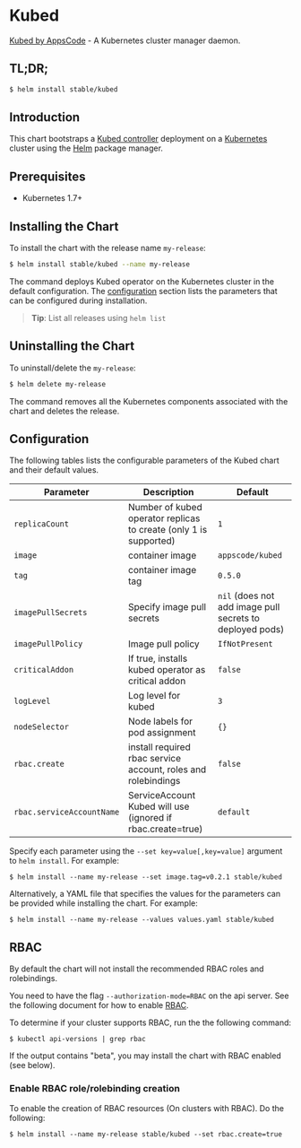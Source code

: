 # Kubed
[Kubed by AppsCode](https://github.com/appscode/kubed) - A Kubernetes cluster manager daemon.

## TL;DR;

```bash
$ helm install stable/kubed
```

## Introduction

This chart bootstraps a [Kubed controller](https://github.com/appscode/kubed) deployment on a [Kubernetes](http://kubernetes.io) cluster using the [Helm](https://helm.sh) package manager.

## Prerequisites

- Kubernetes 1.7+

## Installing the Chart
To install the chart with the release name `my-release`:
```bash
$ helm install stable/kubed --name my-release
```
The command deploys Kubed operator on the Kubernetes cluster in the default configuration. The [configuration](#configuration) section lists the parameters that can be configured during installation.

> **Tip**: List all releases using `helm list`

## Uninstalling the Chart

To uninstall/delete the `my-release`:

```bash
$ helm delete my-release
```

The command removes all the Kubernetes components associated with the chart and deletes the release.

## Configuration

The following tables lists the configurable parameters of the Kubed chart and their default values.


| Parameter                 | Description                                                       | Default            |
| --------------------------| ------------------------------------------------------------------|--------------------|
| `replicaCount`            | Number of kubed operator replicas to create (only 1 is supported) | `1`                |
| `image`                   | container image                                                   | `appscode/kubed`   |
| `tag`                     | container image tag                                               | `0.5.0`            |
| `imagePullSecrets`        | Specify image pull secrets                                        | `nil` (does not add image pull secrets to deployed pods) |
| `imagePullPolicy`         | Image pull policy                                                 | `IfNotPresent`     |
| `criticalAddon`           | If true, installs kubed operator as critical addon                | `false`            |
| `logLevel`                | Log level for kubed                                               | `3`                |
| `nodeSelector`            | Node labels for pod assignment                                    | `{}`               |
| `rbac.create`             | install required rbac service account, roles and rolebindings     | `false`            |
| `rbac.serviceAccountName` | ServiceAccount Kubed will use (ignored if rbac.create=true)       | `default`          |


Specify each parameter using the `--set key=value[,key=value]` argument to `helm install`. For example:

```console
$ helm install --name my-release --set image.tag=v0.2.1 stable/kubed
```

Alternatively, a YAML file that specifies the values for the parameters can be provided while
installing the chart. For example:

```console
$ helm install --name my-release --values values.yaml stable/kubed
```

## RBAC
By default the chart will not install the recommended RBAC roles and rolebindings.

You need to have the flag `--authorization-mode=RBAC` on the api server. See the following document for how to enable [RBAC](https://kubernetes.io/docs/admin/authorization/rbac/).

To determine if your cluster supports RBAC, run the the following command:

```console
$ kubectl api-versions | grep rbac
```

If the output contains "beta", you may install the chart with RBAC enabled (see below).

### Enable RBAC role/rolebinding creation

To enable the creation of RBAC resources (On clusters with RBAC). Do the following:

```console
$ helm install --name my-release stable/kubed --set rbac.create=true
```

